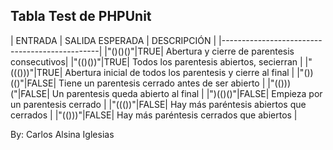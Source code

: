 Tabla Test de PHPUnit
---------------------

| ENTRADA    | SALIDA ESPERADA  | DESCRIPCIÓN   |
|-----------------------------------------------|
|"()()()"|TRUE| Abertura y cierre de parentesis consecutivos|
|"(()())"|TRUE| Todos los parentesis abiertos, secierran |
|"((()))"|TRUE| Abertura inicial de todos los parentesis y cierre al final |
|"())(()"|FALSE| Tiene un parentesis cerrado antes de ser abierto |
|"(()))("|FALSE| Un parentesis queda abierto al final |
|")(()()"|FALSE| Empieza por un parentesis cerrado |
|"((())"|FALSE| Hay más paréntesis abiertos que cerrados |
|"(()))"|FALSE| Hay más paréntesis cerrados que abiertos |

By: Carlos Alsina Iglesias
